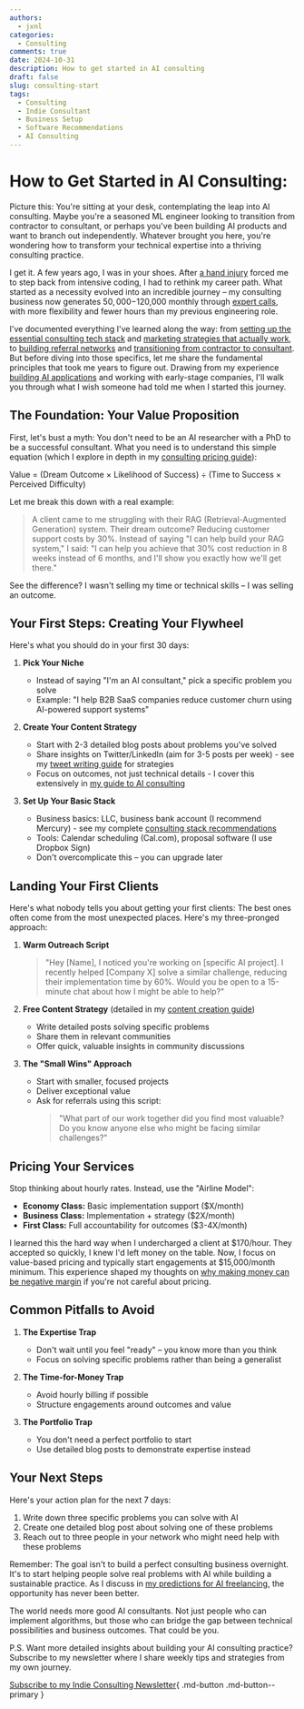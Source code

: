 ```yaml
---
authors:
  - jxnl
categories:
  - Consulting
comments: true
date: 2024-10-31
description: How to get started in AI consulting
draft: false
slug: consulting-start
tags:
  - Consulting
  - Indie Consultant
  - Business Setup
  - Software Recommendations
  - AI Consulting
---
```


# How to Get Started in AI Consulting:

Picture this: You're sitting at your desk, contemplating the leap into AI consulting. Maybe you're a seasoned ML engineer looking to transition from contractor to consultant, or perhaps you've been building AI products and want to branch out independently. Whatever brought you here, you're wondering how to transform your technical expertise into a thriving consulting practice.

<!-- more -->

I get it. A few years ago, I was in your shoes. After [a hand injury](./hands-part-1.md) forced me to step back from intensive coding, I had to rethink my career path. What started as a necessity evolved into an incredible journey – my consulting business now generates $50,000-$120,000 monthly through [expert calls](https://cal.com/jasonliu/expert-call-55-minutes), with more flexibility and fewer hours than my previous engineering role.

I've documented everything I've learned along the way: from [setting up the essential consulting tech stack](./consulting-stack.md) and [marketing strategies that actually work](./consulting-marketing.md), to [building referral networks](./consulting-referrals.md) and [transitioning from contractor to consultant](./consulting-indie.md). But before diving into those specifics, let me share the fundamental principles that took me years to figure out. Drawing from my experience [building AI applications](./mvp.md) and working with early-stage companies, I'll walk you through what I wish someone had told me when I started this journey.

## The Foundation: Your Value Proposition

First, let's bust a myth: You don't need to be an AI researcher with a PhD to be a successful consultant. What you need is to understand this simple equation (which I explore in depth in my [consulting pricing guide](./consulting-listing-prices.md)):

Value = (Dream Outcome × Likelihood of Success) ÷ (Time to Success × Perceived Difficulty)

Let me break this down with a real example:

> A client came to me struggling with their RAG (Retrieval-Augmented Generation) system. Their dream outcome? Reducing customer support costs by 30%. Instead of saying "I can help build your RAG system," I said: "I can help you achieve that 30% cost reduction in 8 weeks instead of 6 months, and I'll show you exactly how we'll get there."

See the difference? I wasn't selling my time or technical skills – I was selling an outcome.

## Your First Steps: Creating Your Flywheel

Here's what you should do in your first 30 days:

1. **Pick Your Niche**

   - Instead of saying "I'm an AI consultant," pick a specific problem you solve
   - Example: "I help B2B SaaS companies reduce customer churn using AI-powered support systems"

2. **Create Your Content Strategy**

   - Start with 2-3 detailed blog posts about problems you've solved
   - Share insights on Twitter/LinkedIn (aim for 3-5 posts per week) - see my [tweet writing guide](./writing-tweet.md) for strategies
   - Focus on outcomes, not just technical details - I cover this extensively in [my guide to AI consulting](./consulting-everything-i-know.md)

3. **Set Up Your Basic Stack**
   - Business basics: LLC, business bank account (I recommend Mercury) - see my complete [consulting stack recommendations](./consulting-stack.md)
   - Tools: Calendar scheduling (Cal.com), proposal software (I use Dropbox Sign)
   - Don't overcomplicate this – you can upgrade later

## Landing Your First Clients

Here's what nobody tells you about getting your first clients: The best ones often come from the most unexpected places. Here's my three-pronged approach:

1. **Warm Outreach Script**

   > "Hey [Name], I noticed you're working on [specific AI project]. I recently helped [Company X] solve a similar challenge, reducing their implementation time by 60%. Would you be open to a 15-minute chat about how I might be able to help?"

2. **Free Content Strategy** (detailed in my [content creation guide](./consulting-content-creation.md))

   - Write detailed posts solving specific problems
   - Share them in relevant communities
   - Offer quick, valuable insights in community discussions

3. **The "Small Wins" Approach**
   - Start with smaller, focused projects
   - Deliver exceptional value
   - Ask for referrals using this script:
     > "What part of our work together did you find most valuable? Do you know anyone else who might be facing similar challenges?"

## Pricing Your Services

Stop thinking about hourly rates. Instead, use the "Airline Model":

- **Economy Class:** Basic implementation support ($X/month)
- **Business Class:** Implementation + strategy ($2X/month)
- **First Class:** Full accountability for outcomes ($3-4X/month)

I learned this the hard way when I undercharged a client at $170/hour. They accepted so quickly, I knew I'd left money on the table. Now, I focus on value-based pricing and typically start engagements at $15,000/month minimum. This experience shaped my thoughts on [why making money can be negative margin](./money-negative-margin.md) if you're not careful about pricing.

## Common Pitfalls to Avoid

1. **The Expertise Trap**

   - Don't wait until you feel "ready" – you know more than you think
   - Focus on solving specific problems rather than being a generalist

2. **The Time-for-Money Trap**

   - Avoid hourly billing if possible
   - Structure engagements around outcomes and value

3. **The Portfolio Trap**
   - You don't need a perfect portfolio to start
   - Use detailed blog posts to demonstrate expertise instead

## Your Next Steps

Here's your action plan for the next 7 days:

1. Write down three specific problems you can solve with AI
2. Create one detailed blog post about solving one of these problems
3. Reach out to three people in your network who might need help with these problems

Remember: The goal isn't to build a perfect consulting business overnight. It's to start helping people solve real problems with AI while building a sustainable practice. As I discuss in [my predictions for AI freelancing](./consulting-predictions.md), the opportunity has never been better.

The world needs more good AI consultants. Not just people who can implement algorithms, but those who can bridge the gap between technical possibilities and business outcomes. That could be you.

P.S. Want more detailed insights about building your AI consulting practice? Subscribe to my newsletter where I share weekly tips and strategies from my own journey.

[Subscribe to my Indie Consulting Newsletter](https://indieconsulting.podia.com/){ .md-button .md-button--primary }
